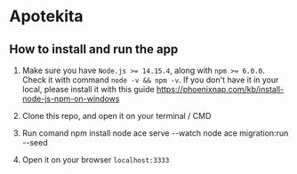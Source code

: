 # Apotekita

## How to install and run the app

1. Make sure you have `Node.js >= 14.15.4`, along with `npm >= 6.0.0`. Check it with command
`node -v && npm -v`. If you don't have it in your local, please install it with this guide https://phoenixnap.com/kb/install-node-js-npm-on-windows

2. Clone this repo, and open it on your terminal / CMD
3. Run comand
        npm install
        node ace serve --watch
        node ace migration:run --seed
		
4. Open it on your browser
`localhost:3333`
